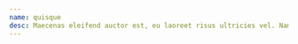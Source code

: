 ```yaml
---
name: quisque
desc: Maecenas eleifend auctor est, eu laoreet risus ultricies vel. Nam aliquet lectus luctus lacus sodales, sed laoreet amet.
---
```

